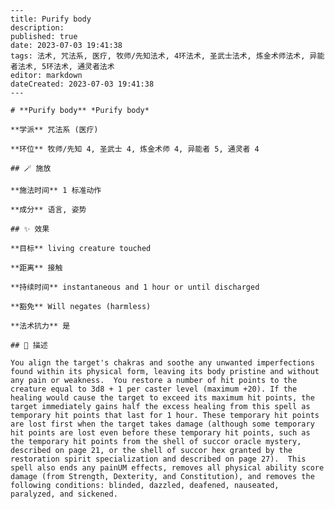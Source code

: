 
    ---
    title: Purify body
    description: 
    published: true
    date: 2023-07-03 19:41:38
    tags: 法术, 咒法系, 医疗, 牧师/先知法术, 4环法术, 圣武士法术, 炼金术师法术, 异能者法术, 5环法术, 通灵者法术
    editor: markdown
    dateCreated: 2023-07-03 19:41:38
    ---

    # **Purify body** *Purify body*

    **学派** 咒法系 (医疗) 

    **环位** 牧师/先知 4, 圣武士 4, 炼金术师 4, 异能者 5, 通灵者 4

    ## 🪄 施放

    **施法时间** 1 标准动作

    **成分** 语言, 姿势

    ## ✨ 效果 

    **目标** living creature touched 

    **距离** 接触  

    **持续时间** instantaneous and 1 hour or until discharged 

    **豁免** Will negates (harmless)

    **法术抗力** 是

    ## 📖 描述

    You align the target's chakras and soothe any unwanted imperfections found within its physical form, leaving its body pristine and without any pain or weakness.  You restore a number of hit points to the creature equal to 3d8 + 1 per caster level (maximum +20). If the healing would cause the target to exceed its maximum hit points, the target immediately gains half the excess healing from this spell as temporary hit points that last for 1 hour. These temporary hit points are lost first when the target takes damage (although some temporary hit points are lost even before these temporary hit points, such as the temporary hit points from the shell of succor oracle mystery, described on page 21, or the shell of succor hex granted by the restoration spirit specialization and described on page 27).  This spell also ends any painUM effects, removes all physical ability score damage (from Strength, Dexterity, and Constitution), and removes the following conditions: blinded, dazzled, deafened, nauseated, paralyzed, and sickened.
    